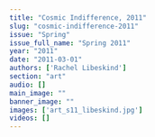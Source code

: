```yaml
---
title: "Cosmic Indifference, 2011"
slug: "cosmic-indifference-2011"
issue: "Spring"
issue_full_name: "Spring 2011"
year: "2011"
date: "2011-03-01"
authors: ['Rachel Libeskind']
section: "art"
audio: []
main_image: ""
banner_image: ""
images: ['art_s11_libeskind.jpg']
videos: []
---
```

